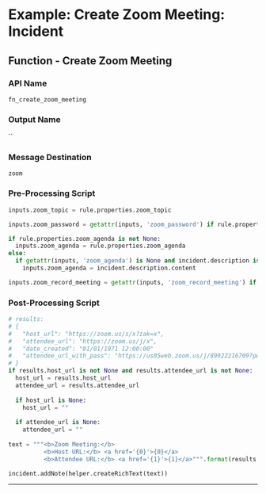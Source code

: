 <!--
    DO NOT MANUALLY EDIT THIS FILE
    THIS FILE IS AUTOMATICALLY GENERATED WITH resilient-sdk codegen
    Generated with resilient-sdk v48.0.4034
-->

# Example: Create Zoom Meeting: Incident

## Function - Create Zoom Meeting

### API Name
`fn_create_zoom_meeting`

### Output Name
``

### Message Destination
`zoom`

### Pre-Processing Script
```python
inputs.zoom_topic = rule.properties.zoom_topic

inputs.zoom_password = getattr(inputs, 'zoom_password') if rule.properties.zoom_password is None else rule.properties.zoom_password

if rule.properties.zoom_agenda is not None:
  inputs.zoom_agenda = rule.properties.zoom_agenda
else:
  if getattr(inputs, 'zoom_agenda') is None and incident.description is not None and incident.description.content is not None:
    inputs.zoom_agenda = incident.description.content

inputs.zoom_record_meeting = getattr(inputs, 'zoom_record_meeting') if rule.properties.zoom_record_meeting is None else rule.properties.zoom_record_meeting


```

### Post-Processing Script
```python
# results:
# {
#   "host_url": "https://zoom.us/s/x?zak=x", 
#   "attendee_url": "https://zoom.us/j/x", 
#   "date_created": "01/01/1971 12:00:00"
#   "attendee_url_with_pass": "https://us05web.zoom.us/j/89922216709?pwd=UTlEYWRrbUV4SHBacStvQUkvcHVPQT09"
# }
if results.host_url is not None and results.attendee_url is not None:
  host_url = results.host_url
  attendee_url = results.attendee_url
  
  if host_url is None:
    host_url = ""
  
  if attendee_url is None:
    attendee_url = ""
  
text = """<b>Zoom Meeting:</b>
          <b>Host URL:</b> <a href='{0}'>{0}</a>
          <b>Attendee URL:</b> <a href='{1}'>{1}</a>""".format(results.host_url, results.attendee_url)

incident.addNote(helper.createRichText(text))
```

---


